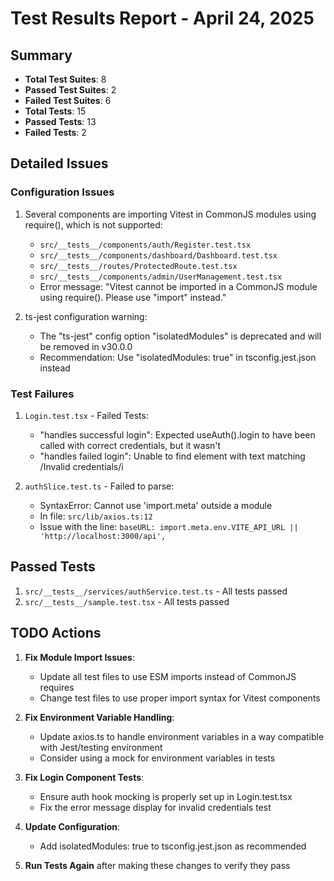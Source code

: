 # Test Results Report - April 24, 2025

## Summary
- **Total Test Suites**: 8
- **Passed Test Suites**: 2
- **Failed Test Suites**: 6
- **Total Tests**: 15
- **Passed Tests**: 13
- **Failed Tests**: 2

## Detailed Issues

### Configuration Issues
1. Several components are importing Vitest in CommonJS modules using require(), which is not supported:
   - `src/__tests__/components/auth/Register.test.tsx`
   - `src/__tests__/components/dashboard/Dashboard.test.tsx` 
   - `src/__tests__/routes/ProtectedRoute.test.tsx`
   - `src/__tests__/components/admin/UserManagement.test.tsx`
   - Error message: "Vitest cannot be imported in a CommonJS module using require(). Please use "import" instead."

2. ts-jest configuration warning:
   - The "ts-jest" config option "isolatedModules" is deprecated and will be removed in v30.0.0
   - Recommendation: Use "isolatedModules: true" in tsconfig.jest.json instead

### Test Failures

1. `Login.test.tsx` - Failed Tests:
   - "handles successful login": Expected useAuth().login to have been called with correct credentials, but it wasn't
   - "handles failed login": Unable to find element with text matching /Invalid credentials/i

2. `authSlice.test.ts` - Failed to parse:
   - SyntaxError: Cannot use 'import.meta' outside a module
   - In file: `src/lib/axios.ts:12`
   - Issue with the line: `baseURL: import.meta.env.VITE_API_URL || 'http://localhost:3000/api',`

## Passed Tests
1. `src/__tests__/services/authService.test.ts` - All tests passed
2. `src/__tests__/sample.test.tsx` - All tests passed

## TODO Actions

1. **Fix Module Import Issues**:
   - Update all test files to use ESM imports instead of CommonJS requires
   - Change test files to use proper import syntax for Vitest components

2. **Fix Environment Variable Handling**:
   - Update axios.ts to handle environment variables in a way compatible with Jest/testing environment
   - Consider using a mock for environment variables in tests

3. **Fix Login Component Tests**:
   - Ensure auth hook mocking is properly set up in Login.test.tsx
   - Fix the error message display for invalid credentials test

4. **Update Configuration**:
   - Add isolatedModules: true to tsconfig.jest.json as recommended

5. **Run Tests Again** after making these changes to verify they pass